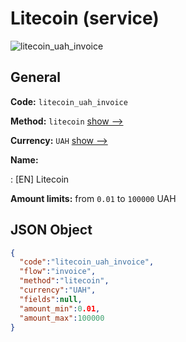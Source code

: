 
# Litecoin (service) 
![litecoin_uah_invoice](https://static.openfintech.io/payment_methods/litecoin_uah_invoice/logo.svg?w=400&c=v0.59.26#w200)  

## General 
 
**Code:** `litecoin_uah_invoice` 
 
**Method:** `litecoin` 
 [show -->](/payment-methods/litecoin/) 
 
**Currency:** `UAH` [show -->](/currencies/UAH/) 
 
**Name:** 
 
:	[EN] Litecoin 
 
**Amount limits:** from `0.01` to `100000` UAH 

## JSON Object 

```json
{
  "code":"litecoin_uah_invoice",
  "flow":"invoice",
  "method":"litecoin",
  "currency":"UAH",
  "fields":null,
  "amount_min":0.01,
  "amount_max":100000
}
```  
